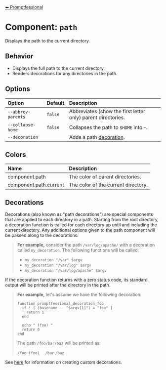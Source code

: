 [⬅ Promptfessional](../README.md#documentation)

# Component: `path`

Displays the path to the current directory.

## Behavior

- Displays the full path to the current directory.
- Renders decorations for any directories in the path.

## Options

|Option|Default|Description|
|:--|:--|:--|
|`--abbrev-parents`|`false`|Abbreviates (show the first letter only) parent directories.|
|`--collapse-home`|`false`|Collapses the path to `$HOME` into `~`.|
|`--decoration`||Adds a path [decoration](#decorations).|

## Colors

|Name|Description|
|:--|:--|
|component.path|The color of parent directories.|
|component.path.current|The color of the current directory.|

## Decorations

Decorations (also known as "path decorations") are special components that are applied to each directory in a path. Starting from the root directory, a decoration function is called for each directory up until and including the current directory. Any additional options given to the path component will be passed along to the decorations.

> **For example,** consider the path `/var/log/apache/` with a decoration called `my_decoration`. The following functions will be called:
> 
> - `my_decoration "/var" $argv`
> - `my_decoration "/var/log" $argv`
> - `my_decoration "/var/log/apache" $argv`


If the decoration function returns with a zero status code, its standard output will be printed after the directory in the path.

> **For example,** let's assume we have the following decoration:
> 
> ```fish
> function promptfessional_decoration_foo
>   if ! [ (basename -- "$argv[1]") = "foo" ]
>     return 1
>   end
>   
>   echo " (foo) "
>   return 0
> end
> ```
> 
> The path `/foo/bar/baz` will be printed as:
> 
> `/foo (foo) ` ` /bar` `/baz`


See [here](./custom_decoration.md) for information on creating custom decorations.
